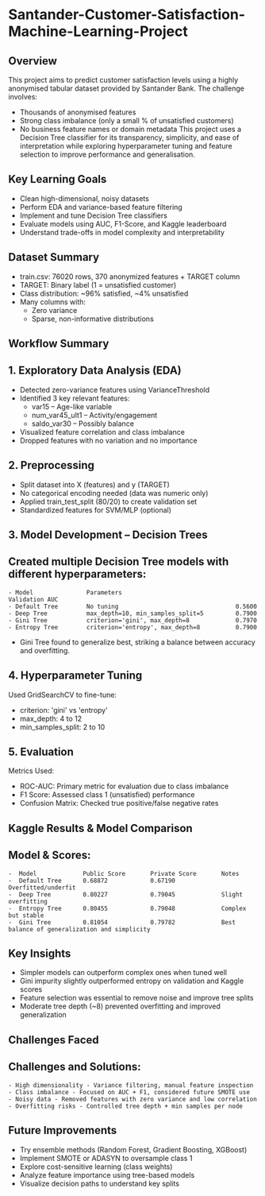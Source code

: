 # Santander-Customer-Satisfaction-Machine-Learning-Project

## Overview
This project aims to predict customer satisfaction levels using a highly anonymised tabular dataset provided by Santander Bank. The challenge involves:
 - Thousands of anonymised features
 - Strong class imbalance (only a small % of unsatisfied customers)
 - No business feature names or domain metadata
This project uses a Decision Tree classifier for its transparency, simplicity, and ease of interpretation while exploring hyperparameter tuning and feature selection to improve performance and generalisation.

## Key Learning Goals
 - Clean high-dimensional, noisy datasets
 - Perform EDA and variance-based feature filtering
 - Implement and tune Decision Tree classifiers
 - Evaluate models using AUC, F1-Score, and Kaggle leaderboard
 - Understand trade-offs in model complexity and interpretability
   
## Dataset Summary
 - train.csv: 76020 rows, 370 anonymized features + TARGET column
 - TARGET: Binary label (1 = unsatisfied customer)
 - Class distribution: ~96% satisfied, ~4% unsatisfied
 - Many columns with:
    - Zero variance
    - Sparse, non-informative distributions
  
 ## Workflow Summary
 ## 1. Exploratory Data Analysis (EDA)
  - Detected zero-variance features using VarianceThreshold
  - Identified 3 key relevant features:
    - var15 – Age-like variable
    - num_var45_ult1 – Activity/engagement
    - saldo_var30 – Possibly balance
  - Visualized feature correlation and class imbalance
  - Dropped features with no variation and no importance
    
 ## 2. Preprocessing
  - Split dataset into X (features) and y (TARGET)
  - No categorical encoding needed (data was numeric only)
  - Applied train_test_split (80/20) to create validation set
  - Standardized features for SVM/MLP (optional)
    
 ## 3. Model Development – Decision Trees
   ## Created multiple Decision Tree models with different hyperparameters:
    - Model               Parameters                             Validation AUC
    - Default Tree        No tuning                                 0.5600
    - Deep Tree           max_depth=10, min_samples_split=5         0.7900
    - Gini Tree           criterion='gini', max_depth=8             0.7970
    - Entropy Tree        criterion='entropy', max_depth=8          0.7900
  - Gini Tree found to generalize best, striking a balance between accuracy and overfitting.
    
## 4. Hyperparameter Tuning
   Used GridSearchCV to fine-tune:
   - criterion: 'gini' vs 'entropy'
   - max_depth: 4 to 12
   - min_samples_split: 2 to 10
     
## 5. Evaluation
   Metrics Used:
  - ROC-AUC: Primary metric for evaluation due to class imbalance
  - F1 Score: Assessed class 1 (unsatisfied) performance
  - Confusion Matrix: Checked true positive/false negative rates
    
## Kaggle Results & Model Comparison
   ## Model & Scores:
    -  Model             Public Score       Private Score       Notes
    -  Default Tree      0.68872            0.67190             Overfitted/underfit
    -  Deep Tree         0.80227            0.79045             Slight overfitting
    -  Entropy Tree      0.80455            0.79048             Complex but stable
    -  Gini Tree         0.81054            0.79782             Best balance of generalization and simplicity

 ## Key Insights
   - Simpler models can outperform complex ones when tuned well
   - Gini impurity slightly outperformed entropy on validation and Kaggle scores
   - Feature selection was essential to remove noise and improve tree splits
   - Moderate tree depth (~8) prevented overfitting and improved generalization
     
 ## Challenges Faced
   ## Challenges and Solutions:
    - High dimensionality - Variance filtering, manual feature inspection
    - Class imbalance - Focused on AUC + F1, considered future SMOTE use
    - Noisy data - Removed features with zero variance and low correlation
    - Overfitting risks - Controlled tree depth + min samples per node
    
 ## Future Improvements
   - Try ensemble methods (Random Forest, Gradient Boosting, XGBoost)
   - Implement SMOTE or ADASYN to oversample class 1
   - Explore cost-sensitive learning (class weights)
   - Analyze feature importance using tree-based models
   - Visualize decision paths to understand key splits







  








   




